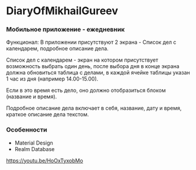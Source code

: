 # DiaryOfMikhailGureev

### Мобильное приложение - ежедневник

Функционал: В приложении присутствуют 2 экрана - Список дел с календарем,
подробное описание дела.

Список дел с календарем - экран на котором присутствует возможность
выбрать один день, после выбора дня в конце экрана должна обновиться
таблица с делами, в каждой ячейке таблицы указан 1 час из дня (например
14.00-15.00).

Если в это время есть дело, оно должно отобразиться блоком (название и
время).

Подробное описание дела включает в себя, название, дату и время, краткое
описание дела текстом.

### Особенности
- Material Design
- Realm Database

https://youtu.be/HoOxTyxobMo
